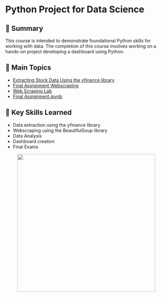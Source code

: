 # Python Project for Data Science

## 📄 Summary 
This course is intended to demonstrate foundational Python skills for working with data. The completion of this course involves working on a hands-on project developing a dashboard using Python.

## 📑 Main Topics 
- [Extracting Stock Data Using the yfinance library](https://github.com/oleitao/Python-for-Data-Science-Project/blob/main/Extracting%20Stock%20Data%20Using%20the%20yfinance%20Library.ipynb)
- [Final Assignment Webscraping](https://github.com/oleitao/Python-for-Data-Science-Project/blob/main/Final%20Assignment%20Webscraping.ipynb)
- [Web Scraping Lab](https://github.com/oleitao/Python-for-Data-Science-Project/blob/main/Web%20Scraping%20Lab.ipynb)
- [Final Assignment.ipynb](https://github.com/oleitao/Python-for-Data-Science-Project/blob/main/Final%20Assignment.ipynb)

## 🔑 Key Skills Learned 
- Data extraction using the yfinance library
- Webscraping using the BeautifulSoup library
- Data Analysis
- Dashboard creation
- Final Exams

<p align="middle">
  <a href="https://www.coursera.org/user/1c4ce9e37f08aa5f64b781b83773c6cb"></a>
  <a href="https://www.credly.com/badges/2da277d6-b57d-4f34-b60d-5a6242c57b23/public_url"><img src="https://user-images.githubusercontent.com/84391594/152701228-04ebcb4a-4815-42c4-903a-9eb033716519.png" height="430"></a>
</p>
